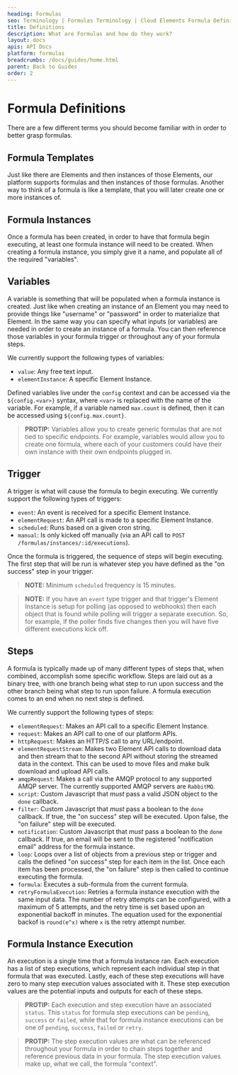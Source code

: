 ```yaml
---
heading: Formulas
seo: Terminology | Formulas Terminology | Cloud Elements Formula Definitions
title: Definitions
description: What are Formulas and how do they work?
layout: docs
apis: API Docs
platform: formulas
breadcrumbs: /docs/guides/home.html
parent: Back to Guides
order: 2
---
```


# Formula Definitions
There are a few different terms you should become familiar with in order to better grasp formulas.  

## Formula Templates
Just like there are Elements and then instances of those Elements, our platform supports formulas and then instances of those formulas. Another way to think of a formula is like a template, that you will later create one or more instances of.

## Formula Instances

Once a formula has been created, in order to have that formula begin executing, at least one formula instance will need to be created. When creating a formula instance, you simply give it a name, and populate all of the required "variables".

## Variables
A variable is something that will be populated when a formula instance is created.  Just like when creating an instance of an Element you may need to provide things like "username" or "password" in order to materialize that Element.  In the same way you can specify what inputs (or variables) are needed in order to create an instance of a formula.  You can then reference those variables in your formula trigger or throughout any of your formula steps.

We currently support the following types of variables:

* `value`: Any free text input.
* `elementInstance`: A specific Element Instance.

Defined variables live under the `config` context and can be accessed via the `${config.<var>}` syntax, where `<var>` is replaced with the name of the variable. For example, if a variable named `max.count` is defined, then it can be accessed using `${config.max.count}`.

> **PROTIP:** Variables allow you to create generic formulas that are not tied to specific endpoints.  For example, variables would allow you to create one formula, where each of your customers could have their own instance with their own endpoints plugged in.

## Trigger
A trigger is what will cause the formula to begin executing.  We currently support the following types of triggers:

* `event`: An event is received for a specific Element Instance.
* `elementRequest`: An API call is made to a specific Element Instance.
* `scheduled`: Runs based on a given cron string.
* `manual`: Is only kicked off manually (via an API call to `POST /formulas/instances/:id/executions`).

Once the formula is triggered, the sequence of steps will begin executing.  The first step that will be run is whatever step you have defined as the "on success" step in your trigger.

> **NOTE:** Minimum `scheduled` frequency is 15 minutes.

> **NOTE:** If you have an `event` type trigger and that trigger's Element Instance is setup for polling (as opposed to webhooks) then each object that is found while polling will trigger a separate execution.  So, for example, if the poller finds five changes then you will have five different executions kick off.

## Steps
A formula is typically made up of many different types of steps that, when combined, accomplish some specific workflow.  Steps are laid out as a binary tree, with one branch being what step to run upon success and the other branch being what step to run upon failure.  A formula execution comes to an end when no next step is defined.

We currently support the following types of steps:

* `elementRequest`: Makes an API call to a specific Element Instance.
* `request`: Makes an API call to one of our platform APIs.
* `httpRequest`: Makes an HTTP/S call to any URL/endpoint.
* `elementRequestStream`: Makes two Element API calls to download data and then stream that to the second API without storing the streamed data in the context. This can be used to move files and make bulk download and upload API calls.
* `amqpRequest`: Makes a call via the AMQP protocol to any supported AMQP server. The currently supported AMQP servers are `RabbitMQ`.
* `script`: Custom Javascript that *must* pass a valid JSON object to the `done` callback.
* `filter`: Custom Javascript that *must* pass a boolean to the `done` callback.  If true, the "on success" step will be executed.  Upon false, the "on failure" step will be executed.
* `notification`: Custom Javascript that *must* pass a boolean to the `done` callback.  If true, an email will be sent to the registered "notification email" address for the formula instance.
* `loop`: Loops over a list of objects from a previous step or trigger and calls the defined "on success" step for each item in the list.  Once each item has been processed, the "on failure" step is then called to continue executing the formula.
* `formula`: Executes a sub-formula from the current formula.
* `retryFormulaExecution`: Retries a formula instance execution with the same input data. The number of retry attempts can be configured, with a maximum of 5 attempts, and the retry time is set based upon an exponential backoff in minutes. The equation used for the exponential backof is `round(e^x)` where `x` is the retry attempt number.

## Formula Instance Execution

An execution is a single time that a formula instance ran.  Each execution has a list of step executions, which represent each individual step in that formula that was executed.  Lastly, each of these step executions will have zero to many step execution values associated with it.  These step execution values are the potential inputs and outputs for each of these steps.

> **PROTIP:** Each execution and step execution have an associated `status`.  This `status` for formula step executions can be `pending`, `success` or `failed`, while that for formula instance executions can be one of `pending`, `success`, `failed` or `retry`.

> **PROTIP:** The step execution values are what can be referenced throughout your formula in order to chain steps together and reference previous data in your formula.  The step execution values make up, what we call, the formula "context".
